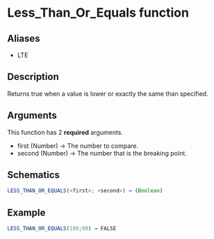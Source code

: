 # Less_Than_Or_Equals function

## Aliases

- LTE

## Description

Returns true when a value is lower or exactly the same than specified.

## Arguments

This function has 2 **required** arguments.

- first (Number) → The number to compare.
- second (Number) → The number that is the breaking point.

## Schematics

```js
LESS_THAN_OR_EQUALS(<first>; <second>) → (Boolean)
```

## Example

```js
LESS_THAN_OR_EQUALS(100;99) → FALSE
```
